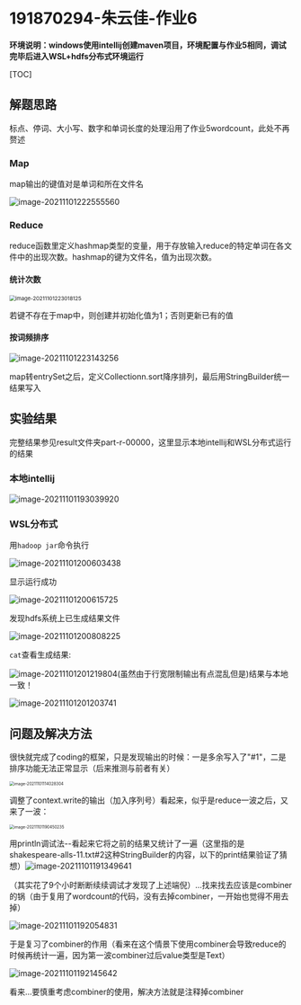 # 191870294-朱云佳-作业6

**环境说明：windows使用intellij创建maven项目，环境配置与作业5相同，调试完毕后进入WSL+hdfs分布式环境运行**

[TOC]

## 解题思路

标点、停词、大小写、数字和单词长度的处理沿用了作业5wordcount，此处不再赘述

### Map

map输出的键值对是单词和所在文件名

![image-20211101222555560](C:\Users\zyj\AppData\Roaming\Typora\typora-user-images\image-20211101222555560.png)

### Reduce

reduce函数里定义hashmap类型的变量，用于存放输入reduce的特定单词在各文件中的出现次数。hashmap的键为文件名，值为出现次数。

#### 统计次数

<img src="C:\Users\zyj\AppData\Roaming\Typora\typora-user-images\image-20211101223018125.png" alt="image-20211101223018125" style="zoom: 67%;" />

若键不存在于map中，则创建并初始化值为1；否则更新已有的值

#### 按词频排序

![image-20211101223143256](C:\Users\zyj\AppData\Roaming\Typora\typora-user-images\image-20211101223143256.png)

map转entrySet之后，定义Collectionn.sort降序排列，最后用StringBuilder统一结果写入

## 实验结果

完整结果参见result文件夹part-r-00000，这里显示本地intellij和WSL分布式运行的结果

### 本地intellij

![image-20211101193039920](C:\Users\zyj\AppData\Roaming\Typora\typora-user-images\image-20211101193039920.png)

### WSL分布式

用`hadoop jar`命令执行

![image-20211101200603438](C:\Users\zyj\AppData\Roaming\Typora\typora-user-images\image-20211101200603438.png)

显示运行成功

![image-20211101200615725](C:\Users\zyj\AppData\Roaming\Typora\typora-user-images\image-20211101200615725.png)

发现hdfs系统上已生成结果文件

![image-20211101200808225](C:\Users\zyj\AppData\Roaming\Typora\typora-user-images\image-20211101200808225.png)

`cat`查看生成结果:

![image-20211101201219804](C:\Users\zyj\AppData\Roaming\Typora\typora-user-images\image-20211101201219804.png)(虽然由于行宽限制输出有点混乱但是)结果与本地一致！

![image-20211101201203741](C:\Users\zyj\AppData\Roaming\Typora\typora-user-images\image-20211101201203741.png)

## 问题及解决方法

很快就完成了coding的框架，只是发现输出的时候：一是多余写入了"#1"，二是排序功能无法正常显示（后来推测与前者有关）

<img src="C:\Users\zyj\AppData\Roaming\Typora\typora-user-images\image-20211101114028304.png" alt="image-20211101114028304" style="zoom:50%;" />

调整了context.write的输出（加入序列号）看起来，似乎是reduce一波之后，又来了一波：

<img src="C:\Users\zyj\AppData\Roaming\Typora\typora-user-images\image-20211101190450235.png" alt="image-20211101190450235" style="zoom:50%;" />

用println调试法--看起来它将之前的结果又统计了一遍（这里指的是shakespeare-alls-11.txt#2这种StringBuilder的内容，以下的print结果验证了猜想）![image-20211101191349641](C:\Users\zyj\AppData\Roaming\Typora\typora-user-images\image-20211101191349641.png)

（其实花了9个小时断断续续调试才发现了上述端倪）...找来找去应该是combiner的锅（由于复用了wordcount的代码，没有去掉combiner，一开始也觉得不用去掉）

![image-20211101192054831](C:\Users\zyj\AppData\Roaming\Typora\typora-user-images\image-20211101192054831.png)

于是复习了combiner的作用（看来在这个情景下使用combiner会导致reduce的时候再统计一遍，因为第一波combiner过后value类型是Text）

![image-20211101192145642](C:\Users\zyj\AppData\Roaming\Typora\typora-user-images\image-20211101192145642.png)

看来...要慎重考虑combiner的使用，解决方法就是注释掉combiner




